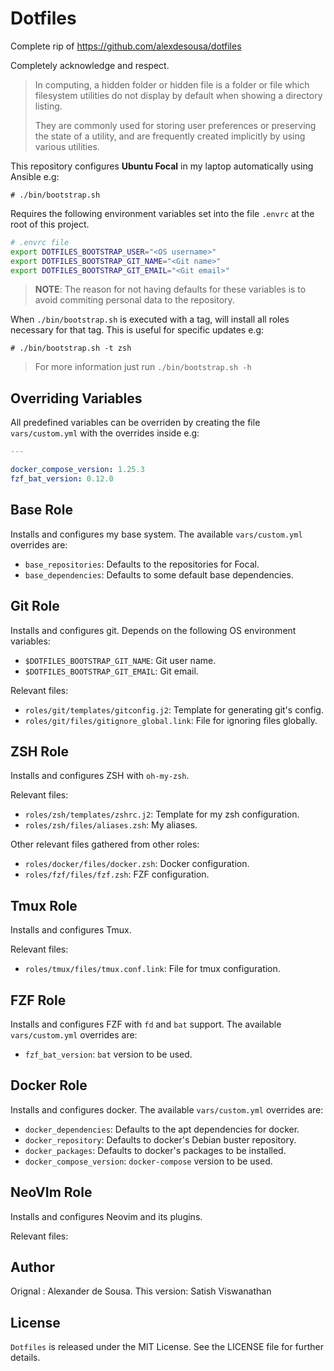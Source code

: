 # Dotfiles

Complete rip of https://github.com/alexdesousa/dotfiles

Completely acknowledge and respect.

> In computing, a hidden folder or hidden file is a folder or file which
> filesystem utilities do not display by default when showing a directory
> listing.
>
> They are commonly used for storing user preferences or preserving the state of
> a utility, and are frequently created implicitly by using various utilities.

This repository configures **Ubuntu Focal** in my laptop automatically using
Ansible e.g:

```
# ./bin/bootstrap.sh
```

Requires the following environment variables set into the file `.envrc` at the
root of this project.

```bash
# .envrc file
export DOTFILES_BOOTSTRAP_USER="<OS username>"
export DOTFILES_BOOTSTRAP_GIT_NAME="<Git name>"
export DOTFILES_BOOTSTRAP_GIT_EMAIL="<Git email>"
```

> **NOTE**: The reason for not having defaults for these variables is to avoid
> commiting personal data to the repository.

When `./bin/bootstrap.sh` is executed with a tag, will install all roles
necessary for that tag. This is useful for specific updates e.g:

```
# ./bin/bootstrap.sh -t zsh
```

> For more information just run `./bin/bootstrap.sh -h`

## Overriding Variables

All predefined variables can be overriden by creating the file `vars/custom.yml`
with the overrides inside e.g:

```yaml
---

docker_compose_version: 1.25.3
fzf_bat_version: 0.12.0
```

## Base Role

Installs and configures my base system. The available `vars/custom.yml`
overrides are:

- `base_repositories`: Defaults to the repositories for Focal. 
- `base_dependencies`: Defaults to some default base dependencies.

## Git Role

Installs and configures git. Depends on the following OS environment variables:

- `$DOTFILES_BOOTSTRAP_GIT_NAME`: Git user name.
- `$DOTFILES_BOOTSTRAP_GIT_EMAIL`: Git email.

Relevant files:

- `roles/git/templates/gitconfig.j2`: Template for generating git's config.
- `roles/git/files/gitignore_global.link`: File for ignoring files globally.

## ZSH Role

Installs and configures ZSH with `oh-my-zsh`. 

Relevant files:

- `roles/zsh/templates/zshrc.j2`: Template for my zsh configuration.
- `roles/zsh/files/aliases.zsh`: My aliases.

Other relevant files gathered from other roles:

- `roles/docker/files/docker.zsh`: Docker configuration.
- `roles/fzf/files/fzf.zsh`: FZF configuration.

## Tmux Role

Installs and configures Tmux.

Relevant files:

- `roles/tmux/files/tmux.conf.link`: File for tmux configuration.

## FZF Role

Installs and configures FZF with `fd` and `bat` support. The available
`vars/custom.yml` overrides are:

- `fzf_bat_version`: `bat` version to be used.

## Docker Role

Installs and configures docker. The available `vars/custom.yml` overrides are:

- `docker_dependencies`: Defaults to the apt dependencies for docker.
- `docker_repository`: Defaults to docker's Debian buster repository.
- `docker_packages`: Defaults to docker's packages to be installed.
- `docker_compose_version`: `docker-compose` version to be used.

## NeoVIm Role

Installs and configures Neovim and its plugins.

Relevant files:

## Author

Orignal : Alexander de Sousa.
This version: Satish Viswanathan

## License

`Dotfiles` is released under the MIT License. See the LICENSE file for further
details.
